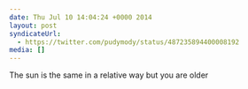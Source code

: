 ```yaml
---
date: Thu Jul 10 14:04:24 +0000 2014
layout: post
syndicateUrl:
  - https://twitter.com/pudymody/status/487235894400008192
media: []
---
```

The sun is the same in a relative way but you are older

